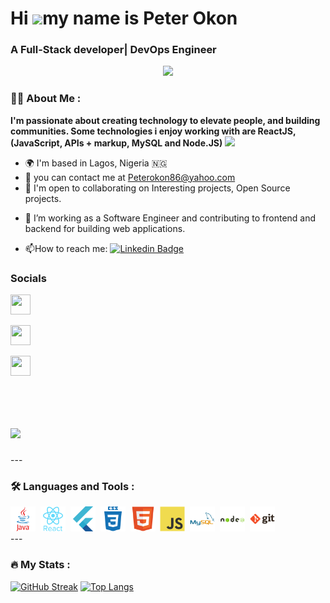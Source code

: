 Hi ![](https://github.com/Peterpet864.githubusercontent.com.gif)my name is Peter Okon
====================================================================================================================================

### A Full-Stack developer| DevOps Engineer 
<div id="header" align="center">
  <img src="https://media.giphy.com/media/M9gbBd9nbDrOTu1Mqx/giphy.gif" width="100"/>
</div>

### :man_technologist: About Me :
**I'm passionate about creating technology to elevate people, and building communities. Some technologies i enjoy working with are ReactJS, (JavaScript, APIs + markup, MySQL and Node.JS)**
<img
src="https://media.giphy.com/media/WUlplcMpOCEmTGBtBW/giphy.gif" width="30">

* 🌍 I'm based in Lagos, Nigeria 🇳🇬 
* 📧 you can contact me at [Peterokon86@yahoo.com](mailto:Peterokon86@yahoo.com.com)
* 🤝 I'm open to collaborating on Interesting projects, Open Source projects.
- :telescope: I’m working as a Software Engineer and contributing to frontend and backend for building web applications.

- :mailbox:How to reach me: [![Linkedin Badge](https://img.shields.io/badge/-kakbar-blue?style=flat&logo=Linkedin&logoColor=white)](https://www.linkedin.com/in/peter-okon-2384401a9)

### Socials
                                   
<p align="left">
                          
<a href="https://github.com/Peterpet864" target="_blank" rel="noreferrer"><img src="https://raw.githubusercontent.com/danielcranney/readme-generator/main/public/icons/socials/github-dark.svg" width="32" height="32" /></a>
                          
<a href="https://www.linkedin.com/in/peter-okon-2384401a9" target="_blank" rel="noreferrer"><img src="https://raw.githubusercontent.com/danielcranney/readme-generator/main/public/icons/socials/linkedin.svg" width="32" height="32" /></a>
                          
<a href="https://twitter.com/Peterpet864?t=fOtv9BSt0sEnFdIxwFZ3Jw&s=09" target="_blank" rel="noreferrer"><img src="https://raw.githubusercontent.com/danielcranney/readme-generator/main/public/icons/socials/twitter.svg" width="32" height="32" /></a>
</a>

</div>
<img src="https://komarev.com/ghpvc/?username=Peterpet864&style=flat-square&color=blue" alt=""/>
<h1> 
  <img src="https://media.giphy.com/media/hvRJCLFzcasrR4ia7z/giphy.gif" width="30px"/>
</h1>
  ---
  
### :hammer_and_wrench: Languages and Tools :
<div>
  <img src="https://github.com/devicons/devicon/blob/master/icons/java/java-original-wordmark.svg" title="Java" alt="Java" width="40" height="40"/>&nbsp;
  <img src="https://github.com/devicons/devicon/blob/master/icons/react/react-original-wordmark.svg" title="React" alt="React" width="40" height="40"/>&nbsp;
  <img src="https://github.com/devicons/devicon/blob/master/icons/flutter/flutter-original.svg" title="Flutter" alt="Flutter" width="40" height="40"/>&nbsp;
  <img src="https://github.com/devicons/devicon/blob/master/icons/css3/css3-plain-wordmark.svg"  title="CSS3" alt="CSS" width="40" height="40"/>&nbsp;
  <img src="https://github.com/devicons/devicon/blob/master/icons/html5/html5-original.svg" title="HTML5" alt="HTML" width="40" height="40"/>&nbsp;
  <img src="https://github.com/devicons/devicon/blob/master/icons/javascript/javascript-original.svg" title="JavaScript" alt="JavaScript" width="40" height="40"/>&nbsp;
  <img src="https://github.com/devicons/devicon/blob/master/icons/mysql/mysql-original-wordmark.svg" title="MySQL"  alt="MySQL" width="40" height="40"/>&nbsp;
  <img src="https://github.com/devicons/devicon/blob/master/icons/nodejs/nodejs-original-wordmark.svg" title="NodeJS" alt="NodeJS" width="40" height="40"/>&nbsp;
  <img src="https://github.com/devicons/devicon/blob/master/icons/git/git-original-wordmark.svg" title="Git" **alt="Git" width="40" height="40"/>
</div>
---

### :fire: My Stats :
[![GitHub Streak](http://github-readme-streak-stats.herokuapp.com?user=Peterpet864&theme=dark&background=000000)](https://git.io/streak-stats)
[![Top Langs](https://github-readme-stats.vercel.app/api/top-langs/?username=Peterpet864&layout=compact&theme=vision-friendly-dark)](https://github.com/anuraghazra/github-readme-stats)
